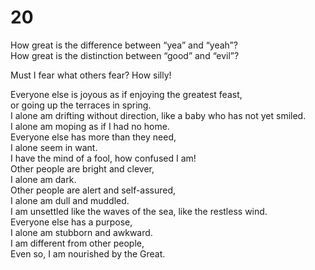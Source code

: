 # 20

How great is the difference between “yea” and “yeah”?<br/>
How great is the distinction between “good” and “evil”?<br/>

Must I fear what others fear? How silly!<br/>

Everyone else is joyous as if enjoying the greatest feast,<br/>
or going up the terraces in spring.<br/>
I alone am drifting without direction, like a baby who has not yet smiled.<br/>
I alone am moping as if I had no home.<br/>
Everyone else has more than they need,<br/>
I alone seem in want.<br/>
I have the mind of a fool, how confused I am!<br/>
Other people are bright and clever,<br/>
I alone am dark.<br/>
Other people are alert and self-assured,<br/>
I alone am dull and muddled.<br/>
I am unsettled like the waves of the sea, like the restless wind.<br/>
Everyone else has a purpose,<br/>
I alone am stubborn and awkward.<br/>
I am different from other people,<br/>
Even so, I am nourished by the Great.<br/>